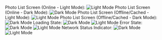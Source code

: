 Photo List Screen (Online - Light Mode):
![Light Mode](assets/screenshots/online_light_mode.png)
Photo List Screen (Online - Dark Mode):
![Dark Mode](assets/screenshots/online_dark_mode.png)
Photo List Screen (Offline/Cached - Light Mode):
![Light Mode](assets/screenshots/offline_light_mode.png)
Photo List Screen (Offline/Cached - Dark Mode):
![Dark Mode](assets/screenshots/offline-dark_mode.png)
Loading State:
![Dark Mode](assets/screenshots/loading_indicator_dark.png)
![Light Mode](assets/screenshots/loading_indicator_light.png)
Error State:
![Dark Mode](assets/screenshots/error_handler_dark.png)
![Light Mode](assets/screenshots/error_handler_light.png)
Network Status Indicator:
![Dark Mode](assets/screenshots/network_indicator.png)
![Light Mode](assets/screenshots/network_indicator_light.png)